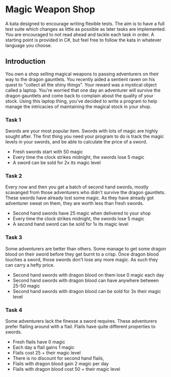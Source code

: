 # Magic Weapon Shop
A kata designed to encourage writing flexible tests. The aim is to have a full test suite which changes as little as possible as later tasks are implemented. You are encouraged to not read ahead and tackle each task in order. A starting point is provided in C#, but feel free to follow the kata in whatever language you choose.

## Introduction
You own a shop selling magical weapons to passing adventurers on their way to the dragon gauntlets.
You recently aided a sentient raven on his quest to "collect all the shiny things". Your reward was a mystical object called a laptop.
You're worried that one day an adventurer will survive the dragon gauntlets and come back to complain about the quality of your stock.
Using this laptop thing, you've decided to write a program to help manage the intricacies of maintaining the magical stock in your shop.

### Task 1
Swords are your most popular item. Swords with lots of magic are highly sought after. The first thing you need your program to do is track the magic levels in your swords, and be able to calculate the price of a sword.

- Fresh swords start with 50 magic
- Every time the clock strikes midnight, the swords lose 5 magic
- A sword can be sold for 2x its magic level

### Task 2
Every now and then you get a batch of second hand swords, mostly scavanged from those adventurers who didn't survive the dragon gauntlets. These swords have already lost some magic. As they have already got adventurer sweat on them, they are worth less than fresh swords.

- Second hand swords have 25 magic when delivered to your shop
- Every time the clock strikes midnight, the swords lose 5 magic
- A second hand sword can be sold for 1x its magic level

### Task 3
Some adventurers are better than others. Some manage to get some dragon blood on their sword before they get burnt to a crisp. Once dragon blood touches a sword, those swords don't lose any more magic. As such they can carry a hefty price.

- Second hand swords with dragon blood on them lose 0 magic each day
- Second hand swords with dragon blood can have anywhere between 25-50 magic
- Second hand swords with dragon blood can be sold for 3x their magic level

### Task 4
Some adventurers lack the finesse a sword requires. These adventurers prefer flailing around with a flail. Flails have quite different properties to swords.

- Fresh flails have 0 magic
- Each day a flail gains 1 magic
- Flails cost 25 + their magic level
- There is no discount for second hand flails, 
- Flails with dragon blood gain 2 magic per day
- Flails with dragon blood cost 50 + their magic level

